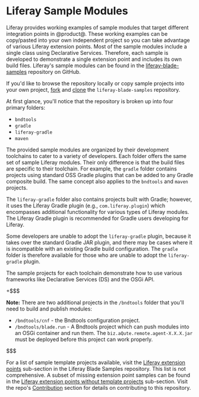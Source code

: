 # Liferay Sample Modules

Liferay provides working examples of sample modules that target different
integration points in @product@. These working examples can be copy/pasted into
your own independent project so you can take advantage of various Liferay
extension points. Most of the sample modules include a single class using
Declarative Services. Therefore, each sample is developed to demonstrate a
single extension point and includes its own build files. Liferay's sample
modules can be found in the
[liferay-blade-samples](https://github.com/liferay/liferay-blade-samples)
repository on GitHub.

If you'd like to browse the repository locally or copy sample projects into your
own project, [fork](https://help.github.com/articles/fork-a-repo/) and
[clone](https://help.github.com/articles/cloning-a-repository/) the
`liferay-blade-samples` repository.

At first glance, you'll notice that the repository is broken up into four
primary folders:

- `bndtools`
- `gradle`
- `liferay-gradle`
- `maven`

The provided sample modules are organized by their development toolchains to
cater to a variety of developers. Each folder offers the same set of sample
Liferay modules. Their only difference is that the build files are specific to
their toolchain. For example, the `gradle` folder contains projects using
standard OSS Gradle plugins that can be added to any Gradle composite build. The
same concept also applies to the `bndtools` and `maven` projects.

The `liferay-gradle` folder also contains projects built with Gradle; however,
it uses the Liferay Gradle plugin (e.g., `com.liferay.plugin`) which encompasses
additional functionality for various types of Liferay modules. The Liferay
Gradle plugin is recommended for Gradle users developing for Liferay. 

Some developers are unable to adopt the `liferay-gradle` plugin, because it
takes over the standard Gradle JAR plugin, and there may be cases where it is
incompatible with an existing Gradle build configuration. The `gradle` folder is
therefore available for those who are unable to adopt the `liferay-gradle`
plugin. 

The sample projects for each toolchain demonstrate how to use various frameworks
like Declarative Services (DS) and the OSGi API.

+$$$

**Note:** There are two additional projects in the `/bndtools` folder that
you'll need to build and publish modules:

- `/bndtools/cnf` - the Bndtools configuration project.
- `/bndtools/blade.run` - A Bndtools project which can push modules into an OSGi
container and run them. The `biz.aQute.remote.agent-X.X.X.jar` must be deployed
before this project can work properly.

$$$

For a list of sample template projects available, visit the
[Liferay extension points](https://github.com/liferay/liferay-blade-samples#liferay-extension-points-and-template-projects)
sub-section in the Liferay Blade Samples repository. This list is not
comprehensive. A subset of missing extension point samples can be found in the
[Liferay extension points without template projects](https://github.com/liferay/liferay-blade-samples#liferay-extension-points-without-template-projects)
sub-section. Visit the repo's
[Contribution](https://github.com/liferay/liferay-blade-samples#contribution)
section for details on contributing to this repository.
